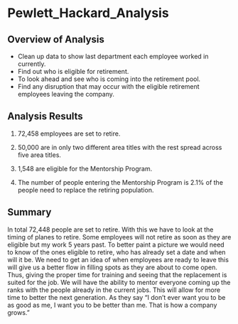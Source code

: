 # Pewlett_Hackard_Analysis

## Overview of Analysis

- Clean up data to show last department each employee worked in currently.
- Find out who is eligible for retirement.
- To look ahead and see who is coming into the retirement pool.
- Find any disruption that may occur with the eligible retirement employees leaving the company.


## Analysis Results

1. 72,458 employees are set to retire.
 
2. 50,000 are in only two different area titles with the rest spread across five area titles.

3. 1,548 are eligible for the Mentorship Program.

4. The number of people entering the Mentorship 
Program is 2.1% of the people need to replace the retiring population. 

## Summary

 In total 72,448 people are set to retire. With this we have to look at the timing of planes to retire. Some employees will not retire as soon as they are eligible but my work 5 years past. To better paint a picture we would need to know of the ones eligible to retire, who has already set a date and when will it be. We need to get an idea of when employees are ready to leave this will give us a better flow in filling spots as they are about to come open. Thus, giving the proper time for training and seeing that the replacement is suited for the job. We will have the ability to mentor everyone coming up the ranks with the people already in the current jobs. This will allow for more time to better the next generation. As they say “I don’t ever want you to be as good as me, I want you to be better than me. That is how a company grows.”   

